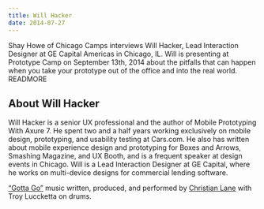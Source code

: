 ```yaml
---
title: Will Hacker
date: 2014-07-27
---
```


Shay Howe of Chicago Camps interviews Will Hacker, Lead Interaction Designer at GE Capital Americas in Chicago, IL. Will is presenting at Prototype Camp on September 13th, 2014 about the pitfalls that can happen when you take your prototype out of the office and into the real world. READMORE

## About Will Hacker

Will Hacker is a senior UX professional and the author of Mobile Prototyping With Axure 7. He spent two and a half years working exclusively on mobile design, prototyping, and usability testing at Cars.com. He also has written about mobile experience design and prototyping for Boxes and Arrows, Smashing Magazine, and UX Booth, and is a frequent speaker at design events in Chicago. Will is a Lead Interaction Designer at GE Capital, where he works on multi-device designs for commercial lending software.

<a href="https://soundcloud.com/clane01/04-gotta-go" rel="nofollow">&#8220;Gotta Go&#8221;</a> music written, produced, and performed by <a href="https://twitter.com/christianlane01" rel="nofollow">Christian Lane</a> with Troy Luccketta on drums.
